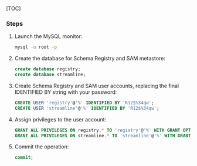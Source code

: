 [TOC]

### Steps

1. Launch the MySQL monitor:

    ```bash
    mysql -u root -p
    ```

2. Create the database for Schema Registry and SAM metastore:

    ```sql
    create database registry;
    create database streamline;
    ```

3. Create Schema Registry and SAM user accounts, replacing the final IDENTIFIED BY string with your password:

    ```sql
    CREATE USER 'registry'@'%' IDENTIFIED BY 'R12$%34qw';
    CREATE USER 'streamline'@'%' IDENTIFIED BY 'R12$%34qw';
    ```
   
4. Assign privileges to the user account:

    ```sql
    GRANT ALL PRIVILEGES ON registry.* TO 'registry'@'%' WITH GRANT OPTION ;
    GRANT ALL PRIVILEGES ON streamline.* TO 'streamline'@'%' WITH GRANT OPTION ;
    ```

5. Commit the operation:
    
    ```sql
    commit;
    ```
